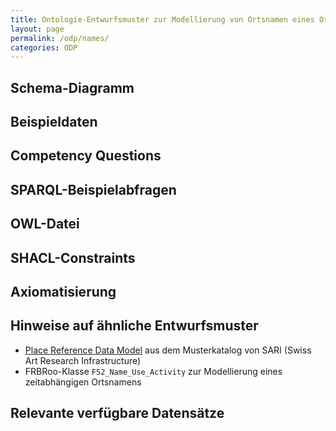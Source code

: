 ```yaml
---
title: Ontologie-Entwurfsmuster zur Modellierung von Ortsnamen eines Ortes
layout: page
permalink: /odp/names/
categories: ODP
---
```


## Schema-Diagramm


## Beispieldaten



## Competency Questions


## SPARQL-Beispielabfragen


## OWL-Datei


## SHACL-Constraints


## Axiomatisierung



## Hinweise auf ähnliche Entwurfsmuster

- [Place Reference Data Model](https://docs.swissartresearch.net/et/place/#names-and-classifications) aus dem Musterkatalog von SARI (Swiss Art Research Infrastructure)
- FRBRoo-Klasse `F52_Name_Use_Activity` zur Modellierung eines zeitabhängigen Ortsnamens


## Relevante verfügbare Datensätze

